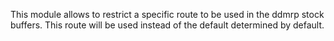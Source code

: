 This module allows to restrict a specific route to be used in the ddmrp
stock buffers. This route will be used instead of the default determined
by default.
